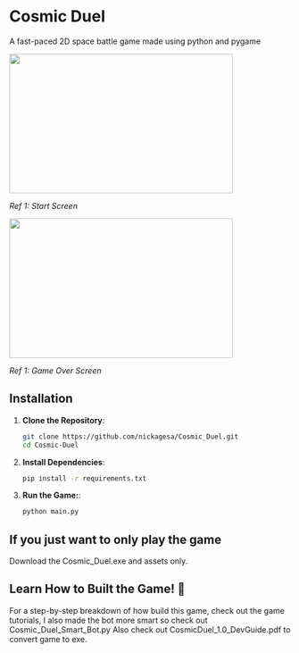 # Cosmic Duel
A fast-paced 2D space battle game made using python and pygame

<img src="https://github.com/user-attachments/assets/7b1e86d9-8072-451e-ad2f-e544da7722b5" width="400" height="250" />

*Ref 1: Start Screen*

<img src="https://github.com/user-attachments/assets/999359f8-bbbd-4e08-a20b-bdd9383f6dd8" width="400" height="250" />

*Ref 1: Game Over Screen*
## Installation

1. **Clone the Repository**:
   ```sh
   git clone https://github.com/nickagesa/Cosmic_Duel.git
   cd Cosmic-Duel

2. **Install Dependencies**:
   ```sh
   pip install -r requirements.txt

3. **Run the Game:**:
   ```sh
   python main.py

## If you just want to only play the game 
Download the Cosmic_Duel.exe and assets only.

## Learn How to Built the Game! 📖
For a step-by-step breakdown of how build this game, check out the game tutorials, I also made the bot more smart so check out Cosmic_Duel_Smart_Bot.py 
Also check out CosmicDuel_1.0_DevGuide.pdf to convert game to exe.
